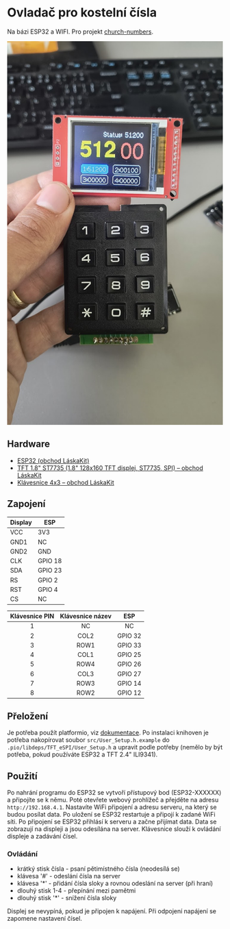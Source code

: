 # Ovladač pro kostelní čísla
Na bázi ESP32 a WIFI. Pro projekt [church-numbers](https://github.com/mrazekv/church-numbers).


![alt text](image.png)

## Hardware
- [ESP32 (obchod LáskaKit)](https://www.laskakit.cz/iot-esp-32s-2-4ghz-dual-mode-wifi-bluetooth-rev-1--cp2102/)
- [TFT 1.8" ST7735 (1.8" 128x160 TFT displej, ST7735, SPI) – obchod LáskaKit](https://www.laskakit.cz/128x160-barevny-lcd-tft-displej-1-8--spi/)
- [Klávesnice 4x3 – obchod LáskaKit](https://www.laskakit.cz/arduino-4x3--maticova-tlacitkova-klavesnice-plastova/)

## Zapojení 
        
| Display | ESP      |
|---------|----------|
| VCC     | 3V3      |
| GND1    | NC       |
| GND2    | GND      |
| CLK     | GPIO 18  |
| SDA     | GPIO 23  |
| RS      | GPIO 2   |
| RST     | GPIO 4   |
| CS      | NC       |

| Klávesnice PIN | Klávesnice název | ESP      |
|:--------------:|:----------------:|:--------:|
| 1              | NC               | NC       |
| 2              | COL2             | GPIO 32  |
| 3              | ROW1             | GPIO 33  |
| 4              | COL1             | GPIO 25  |
| 5              | ROW4             | GPIO 26  |
| 6              | COL3             | GPIO 27  |
| 7              | ROW3             | GPIO 14  |
| 8              | ROW2             | GPIO 12  |


## Přeložení
Je potřeba použít platformio, viz [dokumentace](https://docs.platformio.org/en/latest/quickstart/index.html).
Po instalaci knihoven je potřeba nakopírovat soubor `src/User_Setup.h.example` do `.pio/libdeps/TFT_eSPI/User_Setup.h` a upravit podle potřeby (nemělo by být potřeba, pokud používáte ESP32 a TFT 2.4" ILI9341).

## Použití
Po nahrání programu do ESP32 se vytvoří přístupový bod (ESP32-XXXXXX) a připojíte se k němu. Poté otevřete webový prohlížeč a přejděte na adresu `http://192.168.4.1`. Nastavíte WiFi připojení a adresu serveru, na který se budou posílat data. Po uložení se ESP32 restartuje a připojí k zadané WiFi síti.
Po připojení se ESP32 přihlásí k serveru a začne přijímat data. Data se zobrazují na displeji a jsou odesílána na server.
Klávesnice slouží k ovládání displeje a zadávání čísel. 

### Ovládání
- krátký stisk čísla - psaní pětimístného čísla (neodesílá se)
- klávesa '#' - odeslání čísla na server
- klávesa '*' - přidání čísla sloky a rovnou odeslání na server (při hraní)
- dlouhý stisk 1-4 - přepínání mezi pamětmi 
- dlouhý stisk '*' - snížení čísla sloky

Displej se nevypíná, pokud je připojen k napájení. Při odpojení napájení se zapomene nastavení čísel.